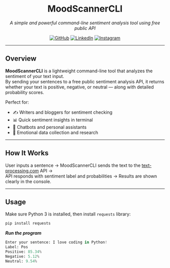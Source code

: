 <div align="center">


# MoodScannerCLI  
*A simple and powerful command-line sentiment analysis tool using free public API*

[![GitHub](https://img.shields.io/badge/GitHub-farnaz--tarabi-181717?style=for-the-badge&logo=github&logoColor=white)](https://github.com/farnaztr)
[![LinkedIn](https://img.shields.io/badge/LinkedIn-farnaz--tarabi-0A66C2?style=for-the-badge&logo=linkedin&logoColor=white)](https://linkedin.com/in/farnaz-tarabi)
[![Instagram](https://img.shields.io/badge/Instagram-@farnaz__tarabi-833AB4?style=for-the-badge&logo=instagram&logoColor=white)](https://instagram.com/farnaz__tarabi)


</div>

---

## Overview

**MoodScannerCLI** is a lightweight command-line tool that analyzes the sentiment of your text input.  
By sending your sentences to a free public sentiment analysis API, it returns whether your text is positive, negative, or neutral — along with detailed probability scores.

Perfect for:  

- ✍️ Writers and bloggers for sentiment checking  
- 📊 Quick sentiment insights in terminal  
- 🤖 Chatbots and personal assistants  
- 🧠 Emotional data collection and research  

---


## How It Works

User inputs a sentence → MoodScannerCLI sends the text to the [text-processing.com](https://text-processing.com) API →  
API responds with sentiment label and probabilities → Results are shown clearly in the console.

---

## Usage

Make sure Python 3 is installed, then install `requests` library:

```bash
pip install requests
```
***Run the program***

```python Text_Analysis.py
Enter your sentence: I love coding in Python!
Label: Pos  
Positive: 85.34%  
Negative: 5.12%  
Neutral: 9.54%
```
